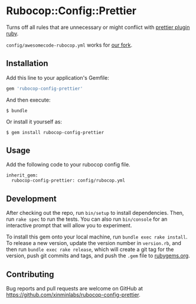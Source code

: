 # Rubocop::Config::Prettier

Turns off all rules that are unnecessary or might conflict with
[prettier plugin ruby](https://github.com/prettier/plugin-ruby).

`config/awesomecode-rubocop.yml` works for [our
fork](https://github.com/xinminlabs/plugin-ruby).

## Installation

Add this line to your application's Gemfile:

```ruby
gem 'rubocop-config-prettier'
```

And then execute:

    $ bundle

Or install it yourself as:

    $ gem install rubocop-config-prettier

## Usage

Add the following code to your rubocop config file.

```
inherit_gem:
  rubocop-config-prettier: config/rubocop.yml
```

## Development

After checking out the repo, run `bin/setup` to install dependencies. Then, run `rake spec` to run the tests. You can also run `bin/console` for an interactive prompt that will allow you to experiment.

To install this gem onto your local machine, run `bundle exec rake install`. To release a new version, update the version number in `version.rb`, and then run `bundle exec rake release`, which will create a git tag for the version, push git commits and tags, and push the `.gem` file to [rubygems.org](https://rubygems.org).

## Contributing

Bug reports and pull requests are welcome on GitHub at https://github.com/xinminlabs/rubocop-config-prettier.
